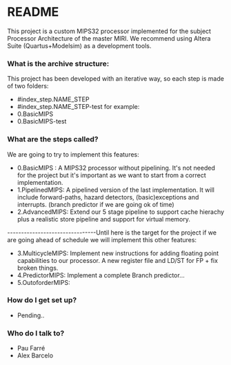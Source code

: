 # README #

This project is a custom MIPS32 processor implemented for the subject Processor Architecture of the master MIRI.
We recommend using Altera Suite (Quartus+Modelsim) as a development tools.

### What is the archive structure: ###
 
This project has been developed with an iterative way, so each step is made of two folders:
* #index_step.NAME_STEP
* #index_step.NAME_STEP-test
for example:
* 0.BasicMIPS
* 0.BasicMIPS-test

### What are the steps called? ###
We are going to try to implement this features:

* 0.BasicMIPS : A MIPS32 processor without pipelining. It's not needed for the project but it's important as we want to start from a correct implementation.
* 1.PipelinedMIPS: A pipelined version of the last implementation. It will include forward-paths, hazard detectors, (basic)exceptions and interrupts. (branch predictor if we are going ok of time)
* 2.AdvancedMIPS: Extend our 5 stage pipeline to support cache hierachy plus a realistic store pipeline and support for virtual memory.

--------------------------------Until here is the target for the project if we are going ahead of schedule we will implement this other features:

* 3.MulticycleMIPS: Implement new instructions for adding floating point capabilities to our processor. A new register file and LD/ST for FP + fix broken things.
* 4.PredictorMIPS: Implement a complete Branch predictor...
* 5.OutoforderMIPS: 

### How do I get set up? ###

* Pending..

### Who do I talk to? ###

* Pau Farré 
* Alex Barcelo